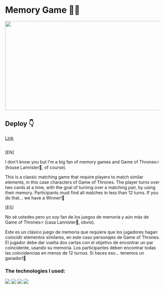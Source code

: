 

# Memory Game 🤔🧠
<div id="header" align="center">
<img src="" width="560" height="290"  />
</div>

## Deploy 👇

[Link](https://memory-game-rosy.vercel.app/)


##
<p>[EN]</p>
<p>I don't know you but I'm a big fan of memory games and Game of Thrones🔥 (house Lannister🦁, of course). </p>

This is a classic matching game that require players to match similar elements, in this case characters of Game of Thrones. The player turns over two cards at a time, with the goal of turning over a matching pair, by using their memory. Participants must find all matches in less than 12 turns. If you do that... we have a Winner!🙌
<p>[ES]</p>
<p>No sé ustedes pero yo soy fan de los juegos de memoria y aún más de Game of Thrones🔥 (casa Lannister🦁, obvio). </p>

Este es un clásico juego de memoria que requiere que los jugadores hagan coincidir elementos similares, en este caso personajes de Game of Thrones. El jugador debe dar vuelta dos cartas con el objetivo de encontrar un par coincidente, usando su memoria. Los participantes deben encontrar todas las coincidencias en menos de 12 turnos. Si haces eso... tenemos un ganador!🙌


<h3>The technologies I used: </h3>
<div align="row">
  <img src="https://img.shields.io/badge/JavaScript-323330?style=for-the-badge&logo=javascript&logoColor=F7DF1E" />
  <img src="https://img.shields.io/badge/React-20232A?style=for-the-badge&logo=react&logoColor=61DAFB" />
  <img src="https://img.shields.io/badge/HTML5-E34F26?style=for-the-badge&logo=html5&logoColor=white" />
  <img src="https://img.shields.io/badge/CSS3-1572B6?style=for-the-badge&logo=css3&logoColor=white" />
</div>
